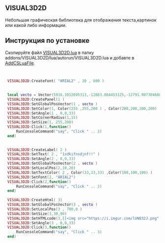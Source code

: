 ## VISUAL3D2D 
Небольшая графическая библиотека для отображения текста,картинок или какой либо информации.
## Инструкция по установке 
Скопируйте файл [VISUAL3D2D.lua](../master/VISUAL3D2D.lua) в папку addons/VISUAL3D2D/lua/autorun/VISUAL3D2D.lua
и добавте в [AddCSLuaFile](https://wiki.facepunch.com/gmod/Global.AddCSLuaFile).
```lua
 
 
 VISUAL3D2D:CreateFont( "ARIAL2" , 20 , 800 )
  
 
 local vecto = Vector(5916.3012695313,-12863.064453125,-12791.987304688 + 40)
 VISUAL3D2D:CreatePanel(1 )
 VISUAL3D2D:SetGlobalPosVector(1 , vecto )
 VISUAL3D2D:SetColor(1, Color(255 ,255,200 ) , Color(200,200,200,200) )
 VISUAL3D2D:SetAngle(1 , 0,0,33)
 VISUAL3D2D:SetCornerRadius(1,15)
 VISUAL3D2D:SetSize(1, 255,200)
 VISUAL3D2D:Click(1,function()
	 RunConsoleCommand("say", "Click " .. 2)
 end)
 
 
 VISUAL3D2D:CreateLabel( 2 )
 VISUAL3D2D:SetText( 2 , "1sdkifnsdjnf!!" )
 VISUAL3D2D:SetAngle(2 , 0,0,33)
 VISUAL3D2D:SetGlobalPosVector(2 , vecto )
 VISUAL3D2D:SetLocalPos(2,10,20)
 VISUAL3D2D:SetTextColor( 2 , Color(33,33,33) ,Color(100,100,100) )
 VISUAL3D2D:SetFont(2, "ARIAL2")
 VISUAL3D2D:Click(2,function()
	 RunConsoleCommand("say", "Click " .. 2)
 end)
 
 VISUAL3D2D:CreateHtml( 3)
 VISUAL3D2D:SetGlobalPosVector(3 , vecto )
 VISUAL3D2D:SetLocalPos(3 , 700,0 )
 VISUAL3D2D:SetSize(3,30,90)
 VISUAL3D2D:SetHTMLcode(3,[[<img src="https://i.imgur.com/lUN832J.png" width="70" height="70"/>]])
 VISUAL3D2D:SetAngle(3 , 0,0,33)
 VISUAL3D2D:Click(3,function()
	 RunConsoleCommand("say", "Click " .. 3)
 end)
 
```
